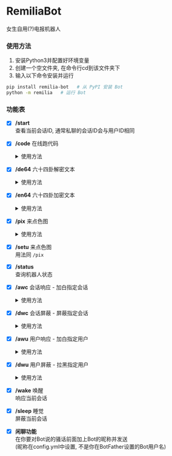 # RemiliaBot
女生自用(?)电报机器人

### 使用方法

1. 安装Python3并配置好环境变量
2. 创建一个空文件夹, 在命令行cd到该文件夹下
3. 输入以下命令安装并运行

```sh
pip install remilia-bot   # 从 PyPI 安装 Bot
python -m remilia   # 运行 Bot
```

### 功能表

- [x] **/start**  
  查看当前会话ID, 通常私聊的会话ID会与用户ID相同  
  
- [x] **/code** 在线跑代码

  <details>
    <summary>使用方法</summary>

  ```
  /code python
  print('不可以色色')
  ```

  </details>

- [x] **/de64** 六十四卦解密文本

  <details>
    <summary>使用方法</summary>

  ```
  /de64 ䷙䷴䷂䷷䷙䷭䷪䷌䷙䷴䷰䷔䷄䷎䷐䷻䷄䷎䷐䷻
  ```

  </details>

- [x] **/en64** 六十四卦加密文本

  <details>
    <summary>使用方法</summary>

  ```
  /en64 不可以色色
  ```

  </details>

- [x] **/pix** 来点色图

  <details>
    <summary>使用方法</summary>

  ```
  /pix   # 随机一张涩图
  /pix 3   # 随机三张涩图
  /pix 阿波尼亚   # 发一张 '阿波尼亚' 的涩图
  /pix 3 阿波尼亚   # 发三张 '阿波尼亚' 的涩图
  /pix 3 崩坏3 阿波尼亚   # 发三张 '崩坏3' '阿波尼亚' 的涩图
  ```

  </details>

- [x] **/setu** 来点色图  
  用法同 `/pix`  
  
- [x] **/status**  
  查询机器人状态  
  
- [x] **/awc** 会话响应 - 加白指定会话

  <details>
    <summary>使用方法</summary>

  ```
  /awc id id1 id2 ...
  ```

  </details>

- [x] **/dwc** 会话屏蔽 - 屏蔽指定会话

  <details>
    <summary>使用方法</summary>

  ```
  /dwc id id1 id2 ...
  ```

  </details>

- [x] **/awu** 用户响应 - 加白指定用户

  <details>
    <summary>使用方法</summary>

  ```
  /awu id id1 id2 ...
  ```

  </details>

- [x] **/dwu** 用户屏蔽 - 拉黑指定用户

  <details>
    <summary>使用方法</summary>

  ```
  /dwu id id1 id2 ...
  ```

  </details>

- [x] **/wake** 唤醒  
  响应当前会话  
  
- [x] **/sleep** 睡觉  
  屏蔽当前会话  

- [x] **闲聊功能**  
  在你要对Bot说的骚话前面加上Bot的昵称并发送  
  (昵称在config.yml中设置, 不是你在BotFather设置的Bot用户名)

